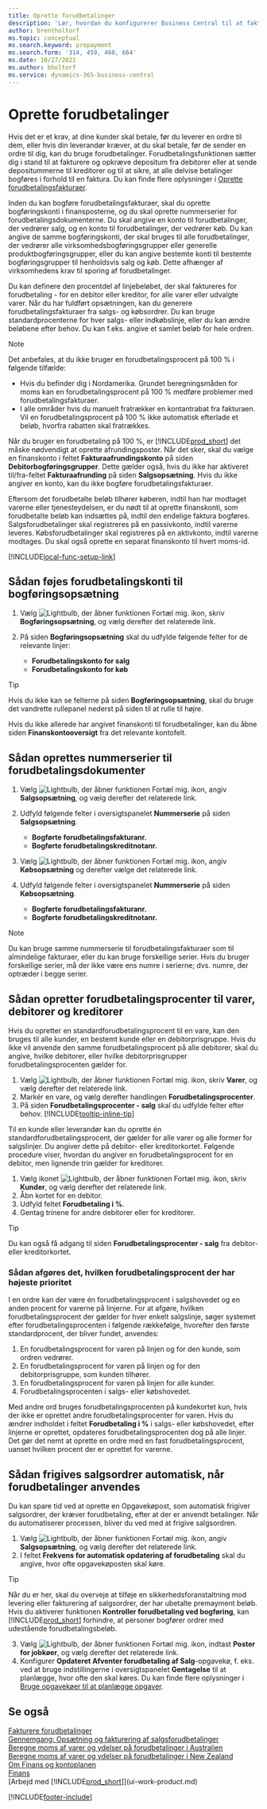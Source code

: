 ```yaml
---
title: Oprette forudbetalinger
description: 'Lær, hvordan du konfigurerer Business Central til at fakturere og opkræve depositum, der kræves af debitorer eller at sende depositummerne til kreditorer.'
author: brentholtorf
ms.topic: conceptual
ms.search.keyword: prepayment
ms.search.form: '314, 459, 460, 664'
ms.date: 10/27/2021
ms.author: bholtorf
ms.service: dynamics-365-business-central
---
```

# Oprette forudbetalinger

Hvis det er et krav, at dine kunder skal betale, før du leverer en ordre til dem, eller hvis din leverandør kræver, at du skal betale, før de sender en ordre til dig, kan du bruge forudbetalinger. Forudbetalingsfunktionen sætter dig i stand til at fakturere og opkræve depositum fra debitorer eller at sende depositummerne til kreditorer og til at sikre, at alle delvise betalinger bogføres i forhold til en faktura. Du kan finde flere oplysninger i [Oprette forudbetalingsfakturaer](finance-how-to-create-prepayment-invoices.md).

Inden du kan bogføre forudbetalingsfakturaer, skal du oprette bogføringskonti i finansposterne, og du skal oprette nummerserier for forudbetalingsdokumenterne. Du skal angive en konto til forudbetalinger, der vedrører salg, og en konto til forudbetalinger, der vedrører køb. Du kan angive de samme bogføringskonti, der skal bruges til alle forudbetalinger, der vedrører alle virksomhedsbogføringsgrupper eller generelle produktbogføringsgrupper, eller du kan angive bestemte konti til bestemte bogføringsgrupper til henholdsvis salg og køb. Dette afhænger af virksomhedens krav til sporing af forudbetalinger.  

Du kan definere den procentdel af linjebeløbet, der skal faktureres for forudbetaling - for en debitor eller kreditor, for alle varer eller udvalgte varer. Når du har fuldført opsætningen, kan du generere forudbetalingsfakturaer fra salgs- og købsordrer. Du kan bruge standardprocenterne for hver salgs- eller indkøbslinje, eller du kan ændre beløbene efter behov. Du kan f.eks. angive et samlet beløb for hele ordren.  

> [!NOTE]
> Det anbefales, at du ikke bruger en forudbetalingsprocent på 100 % i følgende tilfælde:
>
> * Hvis du befinder dig i Nordamerika. Grundet beregningsmåden for moms kan en forudbetalingsprocent på 100 % medføre problemer med forudbetalingsfakturaer.
> * I alle områder hvis du manuelt fratrækker en kontantrabat fra fakturaen. Vil en forudbetalingsprocent på 100 % ikke automatisk efterlade et beløb, hvorfra rabatten skal fratrækkes.
>
> Når du bruger en forudbetaling på 100 %, er [!INCLUDE[prod_short](includes/prod_short.md)] det måske nødvendigt at oprette afrundingsposter. Når det sker, skal du vælge en finanskonto i feltet **Fakturaafrundingskonto** på siden **Debitorbogføringsgrupper**. Dette gælder også, hvis du ikke har aktiveret til/fra-feltet **Fakturaafrunding** på siden **Salgsopsætning**. Hvis du ikke angiver en konto, kan du ikke bogføre forudbetalingsfakturaer. 

Eftersom det forudbetalte beløb tilhører køberen, indtil han har modtaget varerne eller tjenesteydelsen, er du nødt til at oprette finanskonti, som forudbetalte beløb kan indsættes på, indtil den endelige faktura bogføres. Salgsforudbetalinger skal registreres på en passivkonto, indtil varerne leveres. Købsforudbetalinger skal registreres på en aktivkonto, indtil varerne modtages. Du skal også oprette en separat finanskonto til hvert moms-id.  

[!INCLUDE[local-func-setup-link](includes/local-func-setup-link.md)]

## Sådan føjes forudbetalingskonti til bogføringsopsætning  

1. Vælg ![Lightbulb, der åbner funktionen Fortæl mig.](media/ui-search/search_small.png "Fortæl mig, hvad du vil foretage dig") ikon, skriv **Bogføringsopsætning**, og vælg derefter det relaterede link.
2. På siden **Bogføringsopsætning** skal du udfylde følgende felter for de relevante linjer:  

    * **Forudbetalingskonto for salg**  
    * **Forudbetalingskonto for køb**  

> [!TIP]
> Hvis du ikke kan se felterne på siden **Bogføringsopsætning**, skal du bruge det vandrette rullepanel nederst på siden til at rulle til højre.  

Hvis du ikke allerede har angivet finanskonti til forudbetalinger, kan du åbne siden **Finanskontooversigt** fra det relevante kontofelt.  

## Sådan oprettes nummerserier til forudbetalingsdokumenter  

1. Vælg ![Lightbulb, der åbner funktionen Fortæl mig.](media/ui-search/search_small.png "Fortæl mig, hvad du vil foretage dig") ikon, angiv **Salgsopsætning**, og vælg derefter det relaterede link.
2. Udfyld følgende felter i oversigtspanelet **Nummerserie** på siden **Salgsopsætning**.  

   * **Bogførte forudbetalingsfakturanr.**
   * **Bogførte forudbetalingskreditnotanr.**

3. Vælg ![Lightbulb, der åbner funktionen Fortæl mig.](media/ui-search/search_small.png "Fortæl mig, hvad du vil foretage dig") ikon, angiv **Købsopsætning** og derefter vælge det relaterede link.
4. Udfyld følgende felter i oversigtspanelet **Nummerserie** på siden **Købsopsætning**.

    * **Bogførte forudbetalingsfakturanr.**
    * **Bogførte forudbetalingskreditnotanr.**

> [!NOTE]  
> Du kan bruge samme nummerserie til forudbetalingsfakturaer som til almindelige fakturaer, eller du kan bruge forskellige serier. Hvis du bruger forskellige serier, må der ikke være ens numre i serierne; dvs. numre, der optræder i begge serier.  

## Sådan opretter forudbetalingsprocenter til varer, debitorer og kreditorer

Hvis du opretter en standardforudbetalingsprocent til en vare, kan den bruges til alle kunder, en bestemt kunde eller en debitorprisgruppe. Hvis du ikke vil anvende den samme forudbetalingsprocent på alle debitorer, skal du angive, hvilke debitorer, eller hvilke debitorprisgrupper forudbetalingsprocenten gælder for.

1. Vælg ![Lightbulb, der åbner funktionen Fortæl mig.](media/ui-search/search_small.png "Fortæl mig, hvad du vil foretage dig") ikon, skriv **Varer**, og vælg derefter det relaterede link.
2. Markér en vare, og vælg derefter handlingen **Forudbetalingsprocenter**.  
3. På siden **Forudbetalingsprocenter - salg** skal du udfylde felter efter behov. [!INCLUDE[tooltip-inline-tip](includes/tooltip-inline-tip_md.md)]

Til en kunde eller leverandør kan du oprette én standardforudbetalingsprocent, der gælder for alle varer og alle former for salgslinjer. Du angiver dette på debitor- eller kreditorkortet. Følgende procedure viser, hvordan du angiver en forudbetalingsprocent for en debitor, men lignende trin gælder for kreditorer.  

1. Vælg ikonet ![Lightbulb, der åbner funktionen Fortæl mig.](media/ui-search/search_small.png "Fortæl mig, hvad du vil foretage dig") ikon, skriv **Kunder**, og vælg derefter det relaterede link.
2. Åbn kortet for en debitor.
3. Udfyld feltet **Forudbetaling i %**.
4. Gentag trinene for andre debitorer eller for kreditorer.  

> [!TIP]
> Du kan også få adgang til siden **Forudbetalingsprocenter - salg** fra debitor-eller kreditorkortet.

### Sådan afgøres det, hvilken forudbetalingsprocent der har højeste prioritet  

I en ordre kan der være én forudbetalingsprocent i salgshovedet og en anden procent for varerne på linjerne. For at afgøre, hvilken forudbetalingsprocent der gælder for hver enkelt salgslinje, søger systemet efter forudbetalingsprocenten i følgende rækkefølge, hvorefter den første standardprocent, der bliver fundet, anvendes:  

1. En forudbetalingsprocent for varen på linjen og for den kunde, som ordren vedrører.  
2. En forudbetalingsprocent for varen på linjen og for den debitorprisgruppe, som kunden tilhører.  
3. En forudbetalingsprocent for varen på linjen for alle kunder.  
4. Forudbetalingsprocenten i salgs- eller købshovedet.  

Med andre ord bruges forudbetalingsprocenten på kundekortet kun, hvis der ikke er oprettet andre forudbetalingsprocenter for varen. Hvis du ændrer indholdet i feltet **Forudbetaling i %** i salgs- eller købshovedet, efter linjerne er oprettet, opdateres forudbetalingsprocenten dog på alle linjer. Det gør det nemt at oprette en ordre med en fast forudbetalingsprocent, uanset hvilken procent der er oprettet for varerne.

## Sådan frigives salgsordrer automatisk, når forudbetalinger anvendes

Du kan spare tid ved at oprette en Opgavekøpost, som automatisk frigiver salgsordrer, der kræver forudbetaling, efter at der er anvendt betalinger. Når du automatiserer processen, bliver du ved med at frigive salgsordren.

1. Vælg ![Lightbulb, der åbner funktionen Fortæl mig.](media/ui-search/search_small.png "Fortæl mig, hvad du vil foretage dig") ikon, angiv **Salgsopsætning**, og vælg derefter det relaterede link.
2. I feltet **Frekvens for automatisk opdatering af forudbetaling** skal du angive, hvor ofte opgavekøposten skal køre.

> [!TIP]
> Når du er her, skal du overveje at tilføje en sikkerhedsforanstaltning mod levering eller fakturering af salgsordrer, der har ubetalte premayment beløb. Hvis du aktiverer funktionen **Kontroller forudbetaling ved bogføring**, kan [!INCLUDE[prod_short](includes/prod_short.md)] forhindre, at personer bogfører ordrer med udestående forudbetalingsbeløb.

3. Vælg ![Lightbulb, der åbner funktionen Fortæl mig.](media/ui-search/search_small.png "Fortæl mig, hvad du vil foretage dig") ikon, indtast **Poster for jobkøer**, og vælg derefter det relaterede link.
4. Konfigurer **Opdateret Afventer forudbetaling af Salg**-opgavekø, f. eks. ved at bruge indstillingerne i oversigtspanelet **Gentagelse** til at planlægge, hvor ofte den skal køres. Du kan finde flere oplysninger i [Bruge opgavekøer til at planlægge opgaver](admin-job-queues-schedule-tasks.md).

## Se også  

[Fakturere forudbetalinger](finance-invoice-prepayments.md)  
[Gennemgang: Opsætning og fakturering af salgsforudbetalinger](walkthrough-setting-up-and-invoicing-sales-prepayments.md)  
[Beregne moms af varer og ydelser på forudbetalinger i Australien](LocalFunctionality/Australia/how-to-calculate-goods-and-services-tax-on-prepayments.md)  
[Beregne moms af varer og ydelser på forudbetalinger i New Zealand](LocalFunctionality/NewZealand/how-to-calculate-goods-and-services-tax-on-prepayments.md)  
[Om Finans og kontoplanen](finance-general-ledger.md)  
[Finans](finance.md)  
[Arbejd med [!INCLUDE[prod_short](includes/prod_short.md)]](ui-work-product.md)


[!INCLUDE[footer-include](includes/footer-banner.md)]
